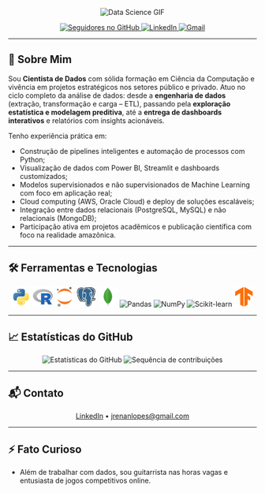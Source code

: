 <p align="center">
  <img src="https://media.giphy.com/media/2kYQJgzFoUdx2X6O9s/giphy.gif" width="300" alt="Data Science GIF"/>
</p>

<p align="center">
  <a href="https://github.com/LoowdY">
    <img src="https://img.shields.io/github/followers/LoowdY?label=Seguir&style=social" alt="Seguidores no GitHub"/>
  </a>
  <a href="https://www.linkedin.com/in/joão-renan-santanna-lopes-b4729a1b4/">
    <img src="https://img.shields.io/badge/LinkedIn-0077B5?style=for-the-badge&logo=linkedin&logoColor=white" alt="LinkedIn"/>
  </a>
  <a href="mailto:jrenanlopes@gmail.com">
    <img src="https://img.shields.io/badge/Gmail-D14836?style=for-the-badge&logo=gmail&logoColor=white" alt="Gmail"/>
  </a>
</p>

---

## 💼 Sobre Mim

Sou **Cientista de Dados** com sólida formação em Ciência da Computação e vivência em projetos estratégicos nos setores público e privado. Atuo no ciclo completo da análise de dados: desde a **engenharia de dados** (extração, transformação e carga – ETL), passando pela **exploração estatística e modelagem preditiva**, até a **entrega de dashboards interativos** e relatórios com insights acionáveis.

Tenho experiência prática em:

- Construção de pipelines inteligentes e automação de processos com Python;
- Visualização de dados com Power BI, Streamlit e dashboards customizados;
- Modelos supervisionados e não supervisionados de Machine Learning com foco em aplicação real;
- Cloud computing (AWS, Oracle Cloud) e deploy de soluções escaláveis;
- Integração entre dados relacionais (PostgreSQL, MySQL) e não relacionais (MongoDB);
- Participação ativa em projetos acadêmicos e publicação científica com foco na realidade amazônica.

---

## 🛠️ Ferramentas e Tecnologias

<p align="center">
  <img src="https://raw.githubusercontent.com/devicons/devicon/master/icons/python/python-original.svg" alt="Python" width="40" height="40"/>
  <img src="https://raw.githubusercontent.com/devicons/devicon/master/icons/r/r-original.svg" alt="R" width="40" height="40"/>
  <img src="https://raw.githubusercontent.com/devicons/devicon/master/icons/jupyter/jupyter-original.svg" alt="Jupyter" width="40" height="40"/>
  <img src="https://raw.githubusercontent.com/devicons/devicon/master/icons/postgresql/postgresql-original.svg" alt="PostgreSQL" width="40" height="40"/>
  <img src="https://raw.githubusercontent.com/devicons/devicon/master/icons/mongodb/mongodb-original.svg" alt="MongoDB" width="40" height="40"/>
  <img src="https://pandas.pydata.org/static/img/pandas_mark.svg" alt="Pandas" width="40" height="40"/>
  <img src="https://numpy.org/images/logo.svg" alt="NumPy" width="40" height="40"/>
  <img src="https://scikit-learn.org/stable/_static/scikit-learn-logo-small.png" alt="Scikit-learn" width="40" height="40"/>
  <img src="https://raw.githubusercontent.com/devicons/devicon/master/icons/tensorflow/tensorflow-original.svg" alt="TensorFlow" width="40" height="40"/>
</p>

---

## 📈 Estatísticas do GitHub

<p align="center">
  <img src="https://github-readme-stats.vercel.app/api?username=LoowdY&show_icons=true&theme=radical" alt="Estatísticas do GitHub" width="400"/>
  <img src="https://github-readme-streak-stats.herokuapp.com/?user=LoowdY&theme=radical" alt="Sequência de contribuições" width="400"/>
</p>

---

## 📬 Contato

<p align="center">
  <a href="https://www.linkedin.com/in/joão-renan-santanna-lopes-b4729a1b4/">LinkedIn</a> • 
  <a href="mailto:jrenanlopes@gmail.com">jrenanlopes@gmail.com</a>
</p>

---

## ⚡ Fato Curioso

- Além de trabalhar com dados, sou guitarrista nas horas vagas e entusiasta de jogos competitivos online.
